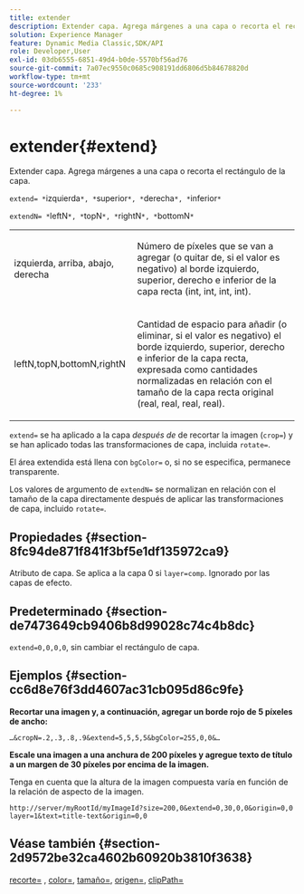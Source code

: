 ```yaml
---
title: extender
description: Extender capa. Agrega márgenes a una capa o recorta el rectángulo de la capa.
solution: Experience Manager
feature: Dynamic Media Classic,SDK/API
role: Developer,User
exl-id: 03db6555-6851-49d4-b0de-5570bf56ad76
source-git-commit: 7a07ec9550c0685c908191dd6806d5b84678820d
workflow-type: tm+mt
source-wordcount: '233'
ht-degree: 1%

---
```


# extender{#extend}

Extender capa. Agrega márgenes a una capa o recorta el rectángulo de la capa.

`extend= *`izquierda`*, *`superior`*, *`derecha`*, *`inferior`*`

`extendN= *`leftN`*, *`topN`*, *`rightN`*, *`bottomN`*`

<table id="simpletable_1DCCD469712B423C8154630127DC5F54"> 
 <tr class="strow"> 
  <td class="stentry"> <p><span class="codeph"> <span class="varname"> izquierda, arriba, abajo, derecha</span></span> </p></td> 
  <td class="stentry"> <p>Número de píxeles que se van a agregar (o quitar de, si el valor es negativo) al borde izquierdo, superior, derecho e inferior de la capa recta (int, int, int, int). </p></td> 
 </tr> 
 <tr class="strow"> 
  <td class="stentry"> <p><span class="codeph"> <span class="varname"> leftN,topN,bottomN,rightN</span></span> </p></td> 
  <td class="stentry"> <p>Cantidad de espacio para añadir (o eliminar, si el valor es negativo) el borde izquierdo, superior, derecho e inferior de la capa recta, expresada como cantidades normalizadas en relación con el tamaño de la capa recta original (real, real, real, real). </p></td> 
 </tr> 
</table>

`extend=` se ha aplicado a la capa *después de* de recortar la imagen (`crop=`) y se han aplicado todas las transformaciones de capa, incluida `rotate=`.

El área extendida está llena con `bgColor=` o, si no se especifica, permanece transparente.

Los valores de argumento de `extendN=` se normalizan en relación con el tamaño de la capa directamente después de aplicar las transformaciones de capa, incluido `rotate=`.

## Propiedades {#section-8fc94de871f841f3bf5e1df135972ca9}

Atributo de capa. Se aplica a la capa 0 si `layer=comp`. Ignorado por las capas de efecto.

## Predeterminado {#section-de7473649cb9406b8d99028c74c4b8dc}

`extend=0,0,0,0`, sin cambiar el rectángulo de capa.

## Ejemplos {#section-cc6d8e76f3dd4607ac31cb095d86c9fe}

**Recortar una imagen y, a continuación, agregar un borde rojo de 5 píxeles de ancho:**

`…&cropN=.2,.3,.8,.9&extend=5,5,5,5&bgColor=255,0,0&…`

**Escale una imagen a una anchura de 200 píxeles y agregue texto de título a un margen de 30 píxeles por encima de la imagen.**

Tenga en cuenta que la altura de la imagen compuesta varía en función de la relación de aspecto de la imagen.

`http://server/myRootId/myImageId?size=200,0&extend=0,30,0,0&origin=0,0 layer=1&text=title-text&origin=0,0`

## Véase también {#section-2d9572be32ca4602b60920b3810f3638}

[recorte=](../../../../../is-api/http-ref/image-serving-api-ref/c-http-protocol-reference/c-command-reference/r-crop.md#reference-6fd0f6399966446ab4425ce050572eab) , [color=](/help/aem-is-ir-api/is-api/http-ref/image-serving-api-ref/c-http-protocol-reference/c-data-types/r-is-http-color.md), [tamaño=](../../../../../is-api/http-ref/image-serving-api-ref/c-http-protocol-reference/c-data-types/r-size.md#reference-04d383f32c7b4003bed9978cb854747b), [origen=](../../../../../is-api/http-ref/image-serving-api-ref/c-http-protocol-reference/c-command-reference/r-origin.md#reference-e11c7ac06e2240cc884c3fec98f05138), [clipPath=](../../../../../is-api/http-ref/image-serving-api-ref/c-http-protocol-reference/c-command-reference/r-clippath.md#reference-8139b1b52dc54749b51b109521ddf83d)
